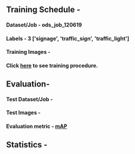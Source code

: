 ## Training Schedule - 

#### Dataset/Job - ods_job_120619

#### Labels - 3 ['signage', 'traffic_sign', 'traffic_light']

#### Training Images - 

#### Click [here](/YoloV3/README.md) to see training procedure. 



## Evaluation-

#### Test Dataset/Job -

#### Test Images - 

#### Evaluation metric - [mAP]()

## Statistics -
